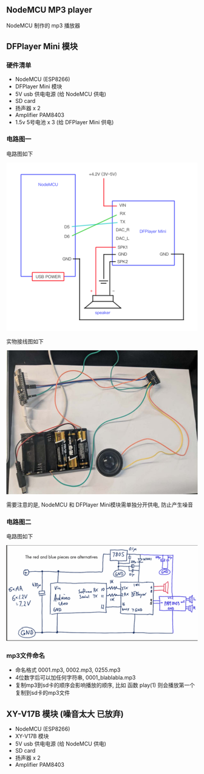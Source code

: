 ## NodeMCU MP3 player

NodeMCU 制作的 mp3 播放器


## DFPlayer Mini 模块

### 硬件清单

* NodeMCU (ESP8266)
* DFPlayer Mini 模块
* 5V usb 供电电源 (给 NodeMCU 供电)
* SD card
* 扬声器 x 2
* Amplifier PAM8403
* 1.5v 5号电池 x 3 (给 DFPlayer Mini 供电)

### 电路图一

电路图如下

![](./docs/circuit_map_1_without_amplifier.png)

实物接线图如下

![](./docs/circuit_map_1_without_amplifier.jpeg)


需要注意的是, NodeMCU 和 DFPlayer Mini模块需单独分开供电, 防止产生噪音


### 电路图二

电路图如下

![](/docs/circuit_map_2_with_amplifier.png)


### mp3文件命名

* 命名格式 0001.mp3, 0002.mp3, 0255.mp3
* 4位数字后可以加任何字符串, 0001_blablabla.mp3
* 复制mp3到sd卡的顺序会影响播放的顺序, 比如 函数 play(1) 则会播放第一个复制到sd卡的mp3文件


## XY-V17B 模块 (噪音太大 已放弃)

* NodeMCU (ESP8266)
* XY-V17B 模块
* 5V usb 供电电源 (给 NodeMCU 供电)
* SD card
* 扬声器 x 2
* Amplifier PAM8403

